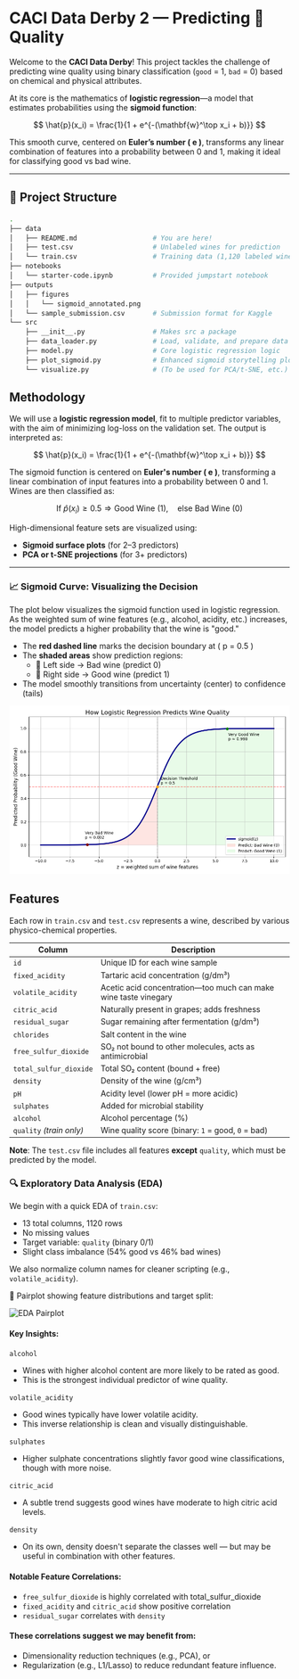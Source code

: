 # CACI Data Derby 2 — Predicting 🍷 Quality 

Welcome to the **CACI Data Derby**! This project tackles the challenge of predicting wine quality using binary classification (`good` = 1, `bad` = 0) based on chemical and physical attributes.

At its core is the mathematics of **logistic regression**—a model that estimates probabilities using the **sigmoid function**:

$$
\hat{p}(x_i) = \frac{1}{1 + e^{-(\mathbf{w}^\top x_i + b)}}
$$


This smooth curve, centered on **Euler’s number \( e \)**, transforms any linear combination of features into a probability between 0 and 1, making it ideal for classifying good vs bad wine.

---

## 📁 Project Structure

```bash
.
├── data
│   ├── README.md                   # You are here!
│   ├── test.csv                    # Unlabeled wines for prediction
│   └── train.csv                   # Training data (1,120 labeled wines)
├── notebooks
│   └── starter-code.ipynb          # Provided jumpstart notebook
├── outputs
│   ├── figures
│   │   └── sigmoid_annotated.png
│   └── sample_submission.csv       # Submission format for Kaggle
└── src
    ├── __init__.py                 # Makes src a package
    ├── data_loader.py              # Load, validate, and prepare data
    ├── model.py                    # Core logistic regression logic
    ├── plot_sigmoid.py             # Enhanced sigmoid storytelling plots
    └── visualize.py                # (To be used for PCA/t-SNE, etc.)
```

##  Methodology

We will use a **logistic regression model**, fit to multiple predictor variables, with the aim of minimizing log-loss on the validation set. The output is interpreted as:

$$
\hat{p}(x_i) = \frac{1}{1 + e^{-(\mathbf{w}^\top x_i + b)}}
$$


The sigmoid function is centered on **Euler's number \( e \)**, transforming a linear combination of input features into a probability between 0 and 1. Wines are then classified as:

$$
\text{If } \hat{p}(x_i) \geq 0.5 \Rightarrow \text{Good Wine (1)}, \quad \text{else Bad Wine (0)}
$$


High-dimensional feature sets are visualized using:
- **Sigmoid surface plots** (for 2–3 predictors)
- **PCA or t-SNE projections** (for 3+ predictors)

---

### 📈 Sigmoid Curve: Visualizing the Decision

The plot below visualizes the sigmoid function used in logistic regression. As the weighted sum of wine features (e.g., alcohol, acidity, etc.) increases, the model predicts a higher probability that the wine is "good."

- The **red dashed line** marks the decision boundary at \( p = 0.5 \)
- The **shaded areas** show prediction regions:
  - 🍷 Left side → Bad wine (predict 0)
  - 🍷 Right side → Good wine (predict 1)
- The model smoothly transitions from uncertainty (center) to confidence (tails)

![Sigmoid Curve Annotated](outputs/figures/sigmoid_annotated.png)

## Features

Each row in `train.csv` and `test.csv` represents a wine, described by various physico-chemical properties.

| Column                  | Description |
|-------------------------|-------------|
| `id`                    | Unique ID for each wine sample |
| `fixed_acidity`         | Tartaric acid concentration (g/dm³) |
| `volatile_acidity`      | Acetic acid concentration—too much can make wine taste vinegary |
| `citric_acid`           | Naturally present in grapes; adds freshness |
| `residual_sugar`        | Sugar remaining after fermentation (g/dm³) |
| `chlorides`             | Salt content in the wine |
| `free_sulfur_dioxide`   | SO₂ not bound to other molecules, acts as antimicrobial |
| `total_sulfur_dioxide`  | Total SO₂ content (bound + free) |
| `density`               | Density of the wine (g/cm³) |
| `pH`                    | Acidity level (lower pH = more acidic) |
| `sulphates`             | Added for microbial stability |
| `alcohol`               | Alcohol percentage (%) |
| `quality` *(train only)*| Wine quality score (binary: `1` = good, `0` = bad) |

**Note**: The `test.csv` file includes all features **except** `quality`, which must be predicted by the model.

### 🔍 Exploratory Data Analysis (EDA)

We begin with a quick EDA of `train.csv`:

- 13 total columns, 1120 rows
- No missing values
- Target variable: `quality` (binary 0/1)
- Slight class imbalance (54% good vs 46% bad wines)

We also normalize column names for cleaner scripting (e.g., `volatile_acidity`).

📸 Pairplot showing feature distributions and target split:

![EDA Pairplot](outputs/figures/eda_pairplot.png)

#### Key Insights:
`alcohol`
- Wines with higher alcohol content are more likely to be rated as good.
- This is the strongest individual predictor of wine quality.

`volatile_acidity`
- Good wines typically have lower volatile acidity.
- This inverse relationship is clean and visually distinguishable.

`sulphates`
- Higher sulphate concentrations slightly favor good wine classifications, though with more noise.

`citric_acid`
- A subtle trend suggests good wines have moderate to high citric acid levels.

`density`
- On its own, density doesn't separate the classes well — but may be useful in combination with other features.

#### Notable Feature Correlations:
- `free_sulfur_dioxide` is highly correlated with total_sulfur_dioxide
- `fixed_acidity` and `citric_acid` show positive correlation
- `residual_sugar` correlates with `density`

#### These correlations suggest we may benefit from:
- Dimensionality reduction techniques (e.g., PCA), or
- Regularization (e.g., L1/Lasso) to reduce redundant feature influence.